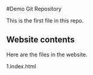 #Demo Git Repository

This is the first file in this repo.

## Website contents

Here are the files in the website.

1.index.html